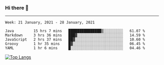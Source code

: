 ### Hi there 👋
---
<!--START_SECTION:waka-->
```text
Week: 21 January, 2021 - 28 January, 2021

Java         15 hrs 7 mins   ███████████████▒░░░░░░░░░   61.07 % 
Markdown     3 hrs 36 mins   ███▓░░░░░░░░░░░░░░░░░░░░░   14.59 % 
JavaScript   2 hrs 37 mins   ██▓░░░░░░░░░░░░░░░░░░░░░░   10.60 % 
Groovy       1 hr 35 mins    █▓░░░░░░░░░░░░░░░░░░░░░░░   06.45 % 
YAML         1 hr 6 mins     █░░░░░░░░░░░░░░░░░░░░░░░░   04.46 % 
```
<!--END_SECTION:waka-->

[![Top Langs](https://github-readme-stats.vercel.app/api/top-langs/?username=HyunAh-iia&layout=compact)](https://github.com/anuraghazra/github-readme-stats)
<!--
**HyunAh-iia/HyunAh-iia** is a ✨ _special_ ✨ repository because its `README.md` (this file) appears on your GitHub profile.

Here are some ideas to get you started:

- 🔭 I’m currently working on ...
- 🌱 I’m currently learning ...
- 👯 I’m looking to collaborate on ...
- 🤔 I’m looking for help with ...
- 💬 Ask me about ...
- 📫 How to reach me: ...
- 😄 Pronouns: ...
- ⚡ Fun fact: ...
-->
